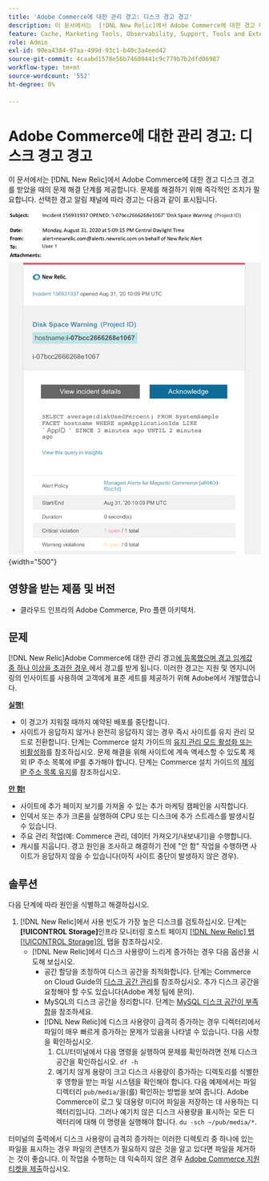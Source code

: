 ```yaml
---
title: 'Adobe Commerce에 대한 관리 경고: 디스크 경고 경고'
description: 이 문서에서는  [!DNL New Relic]에서 Adobe Commerce에 대한 경고 디스크 경고를 받았을 때의 문제 해결 단계를 제공합니다. 문제를 해결하기 위해 즉각적인 조치가 필요합니다.
feature: Cache, Marketing Tools, Observability, Support, Tools and External Services
role: Admin
exl-id: 90ea4384-97aa-499d-93c1-b40c3a4eed42
source-git-commit: 4caabd1578e56b74600441c9c779b7b2dfd06987
workflow-type: tm+mt
source-wordcount: '552'
ht-degree: 0%

---
```


# Adobe Commerce에 대한 관리 경고: 디스크 경고 경고

이 문서에서는 [!DNL New Relic]에서 Adobe Commerce에 대한 경고 디스크 경고를 받았을 때의 문제 해결 단계를 제공합니다. 문제를 해결하기 위해 즉각적인 조치가 필요합니다. 선택한 경고 알림 채널에 따라 경고는 다음과 같이 표시됩니다.

![저장소 사용 임계값을 초과하는 디스크 공간 경고 알림](../../assets/managed-alerts/disk-warning-magento-managed.png){width="500"}

## 영향을 받는 제품 및 버전

* 클라우드 인프라의 Adobe Commerce, Pro 플랜 아키텍처.

## 문제

[!DNL New Relic]Adobe Commerce에 대한 관리 경고[에 등록했으며 경고 임계값 중 하나 이상을 초과한 경우 &#x200B;](managed-alerts-for-magento-commerce.md)에서 경고를 받게 됩니다. 이러한 경고는 지원 및 엔지니어링의 인사이트를 사용하여 고객에게 표준 세트를 제공하기 위해 Adobe에서 개발했습니다.

<u> **실행!** </u>

* 이 경고가 지워질 때까지 예약된 배포를 중단합니다.
* 사이트가 응답하지 않거나 완전히 응답하지 않는 경우 즉시 사이트를 유지 관리 모드로 전환합니다. 단계는 Commerce 설치 가이드의 [유지 관리 모드 활성화 또는 비활성화](https://experienceleague.adobe.com/ko/docs/commerce-operations/installation-guide/tutorials/maintenance-mode)를 참조하십시오. 문제 해결을 위해 사이트에 계속 액세스할 수 있도록 제외 IP 주소 목록에 IP를 추가해야 합니다. 단계는 Commerce 설치 가이드의 [제외 IP 주소 목록 유지](https://experienceleague.adobe.com/ko/docs/commerce-operations/installation-guide/tutorials/maintenance-mode#maintain-the-list-of-exempt-ip-addresses)를 참조하십시오.

<u> **안 함!** </u>

* 사이트에 추가 페이지 보기를 가져올 수 있는 추가 마케팅 캠페인을 시작합니다.
* 인덱서 또는 추가 크론을 실행하여 CPU 또는 디스크에 추가 스트레스를 발생시킬 수 있습니다.
* 주요 관리 작업(예: Commerce 관리, 데이터 가져오기/내보내기)을 수행합니다.
* 캐시를 지웁니다. 경고 원인을 조사하고 해결하기 전에 &quot;안 함&quot; 작업을 수행하면 사이트가 응답하지 않을 수 있습니다(아직 사이트 중단이 발생하지 않은 경우).

## 솔루션

다음 단계에 따라 원인을 식별하고 해결하십시오.

1. [!DNL New Relic]에서 사용 빈도가 가장 높은 디스크를 검토하십시오. 단계는 **[!UICONTROL Storage]**&#x200B;인프라 모니터링 호스트 페이지 [[!DNL New Relic]  탭[!UICONTROL Storage]의 &#x200B;](https://docs.newrelic.com/docs/infrastructure/infrastructure-data/infrastructure-ui-pages/infra-hosts-ui-page/#storage) 탭을 참조하십시오.
   * [!DNL New Relic]에서 디스크 사용량이 느리게 증가하는 경우 다음 옵션을 시도해 보십시오.
      * 공간 할당을 조정하여 디스크 공간을 최적화합니다. 단계는 Commerce on Cloud Guide의 [디스크 공간 관리](https://experienceleague.adobe.com/ko/docs/commerce-on-cloud/user-guide/develop/storage/manage-disk-space)를 참조하십시오. 추가 디스크 공간을 요청해야 할 수도 있습니다(Adobe 계정 팀에 문의).
      * MySQL의 디스크 공간을 정리합니다. 단계는 [MySQL 디스크 공간이 부족함](https://experienceleague.adobe.com/ko/docs/commerce-knowledge-base/kb/troubleshooting/database/mysql-disk-space-is-low-on-magento-commerce-cloud)을 참조하세요.
      * [!DNL New Relic]에 디스크 사용량이 급격히 증가하는 경우 디렉터리에서 파일이 매우 빠르게 증가하는 문제가 있음을 나타낼 수 있습니다. 다음 사항을 확인하십시오.
         1. CLI/터미널에서 다음 명령을 실행하여 문제를 확인하려면 전체 디스크 공간을 확인하십시오. `df -h`
         1. 예기치 않게 용량이 크고 디스크 사용량이 증가하는 디렉토리를 식별한 후 영향을 받는 파일 시스템을 확인해야 합니다. 다음 예제에서는 파일 디렉터리 `pub/media/`을(를) 확인하는 방법을 보여 줍니다. Adobe Commerce이 로그 및 대용량 미디어 파일을 저장하는 데 사용하는 디렉터리입니다. 그러나 예기치 않은 디스크 사용량을 표시하는 모든 디렉터리에 대해 이 명령을 실행해야 합니다. `du -sch ~/pub/media/*`.

터미널의 출력에서 디스크 사용량이 급격히 증가하는 이러한 디렉토리 중 하나에 있는 파일을 표시하는 경우 파일의 콘텐츠가 필요하지 않은 것을 알고 있다면 파일을 제거하는 것이 좋습니다. 이 작업을 수행하는 데 익숙하지 않은 경우 [Adobe Commerce 지원 티켓을 제출](https://experienceleague.adobe.com/ko/docs/commerce-knowledge-base/kb/help-center-guide/magento-help-center-user-guide#support-case)하십시오.
